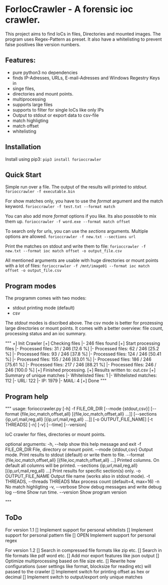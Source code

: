 # ForIocCrawler - A forensic ioc crawler.

This project aims to find IoCs in files, Directories and mounted images. The program uses Regex-Pattern as preset. 
It also have a whitelisting to prevent false positives like version numbers.

## Features:
- pure python3 no dependencies
- finds IP-Adresses, URLs, E-mail-Adresses and Windows Regestry Keys in
- singe files,
- directories and mount points.
- multiprocessing
- supports large files
- supports to filter for single IoCs like only IPs
- Output to stdout or export data to csv-file
- match highligting
- match offset
- whitelisting

## Installation

Install using pip3:
`pip3 install forioccrawler`

## Quick Start

Simple run over a file. The output of the results will printed to *stdout*.
`forioccrawler -f executable.bin`

For show matches only, you have to use the *format* argument and the match keyword.
`forioccrawler -f test.txt --format match`

You can also add more *format* options if you like. Its also possoble to mix them up.
`forioccrawler -f word.exe --format match offset`

To search only for urls, you can use the *sections* arguments. Multiple options are allowed.
`forioccrawler -f new.txt --sections url`

Print the matches on stdout and write them to file:
`forioccrawler -f new.txt --format ioc match offset -o output_file.csv`

All mentioned arguments are usable with huge directories or mount points with a lot of files:
`forioccrawler -f /mnt/image01 --format ioc match offset -o output_file.csv`

## Program modes

The programm comes with two modes:
* stdout printing mode (default)
* csv

The *stdout* modes is discribed above. The csv mode is better for prozessing large directories or mount points.
It comes with a better overview: file count, processing status and an ioc summary.

"""
+] Init Crawler
[+] Checking files
 |- 246 files found
[+] Start processing files
 |- Processed files: 31 / 246 [12.6 %]
 |- Processed files: 62 / 246 [25.2 %]
 |- Processed files: 93 / 246 [37.8 %]
 |- Processed files: 124 / 246 [50.41 %]
 |- Processed files: 155 / 246 [63.01 %]
 |- Processed files: 186 / 246 [75.61 %]
 |- Processed files: 217 / 246 [88.21 %]
 |- Processed files: 246 / 246 [100.0 %]
[+] Finished processing.
[+] Results written to: out.csv
[+] Summary of unique matches
 |- Whitelisted files: 1
 |- Whitelisted matches: 112
 |- URL: 122
 |- IP: 1979
 |- MAIL: 4
[+] Done
"""

## Program help
"""
usage: forioccrawler.py [-h] -f FILE_OR_DIR [--mode {stdout,csv}] [--format {file,ioc,match,offset,all} [{file,ioc,match,offset,all} ...]] [--sections {ip,url,mail,reg,all} [{ip,url,mail,reg,all} ...]] [-o OUTPUT_FILE_NAME] [-t THREADS] [-n] [-v]
                        [--time] [--version]

IoC crawler for files, directories or mount points.

optional arguments:
  -h, --help            show this help message and exit
  -f FILE_OR_DIR        File, directory or mount point.
  --mode {stdout,csv}   Output mode. Print results to stdout (default) or write them to file.
  --format {file,ioc,match,offset,all} [{file,ioc,match,offset,all} ...]
                        Printed columns. On default all columns will be printed.
  --sections {ip,url,mail,reg,all} [{ip,url,mail,reg,all} ...]
                        Print results for specific section(s) only.
  -o OUTPUT_FILE_NAME   Output file name (works also in stdout mode).
  -t THREADS, --threads THREADS
                        Max process count (default=4, max=16)
  -n                    No match highligting
  -v, --verbose         Show debug messages and write debug log
  --time                Show run time.
  --version             Show program version

"""

## ToDo
For version 1.1
[] Implement support for personal whitelists
[] Implement support for personal pattern file
[] OPEN    Implement support for personal regex

For version 1.2
[] Search in compressed file formats like zip etc.
[] Search in file formats like pdf word etc.
[] Add mor export features like json output
[] Optimize multiprocessing based on file size etc.
[] Rewrite how configurations (user settings like format, blocksize for reading etc) will passed to the crawler
[] Implement switch for printing offset as hex or decimal
[] Implement switch to output/export only unique matches
